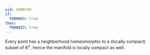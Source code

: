 ```yaml
---
uid: I000199
if:
  P000083: true
then:
  P000023: true
---
```


Every point has a neighborhood homeomorphic to a (locally compact) subset of $\mathbb R^n$, hence the manifold is locally compact as well.
